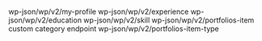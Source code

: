 wp-json/wp/v2/my-profile
wp-json/wp/v2/experience
wp-json/wp/v2/education
wp-json/wp/v2/skill
wp-json/wp/v2/portfolios-item
custom category endpoint
wp-json/wp/v2/portfolios-item-type
